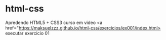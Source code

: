 # html-css
 Apredendo HTML5 + CSS3 curso em video
 <a href="https://maksuelzzz.github.io/html-css/exercicios/ex001/index.html> executar exercicio 01
